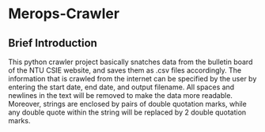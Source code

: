 # Merops-Crawler

## Brief Introduction

This python crawler project basically snatches data from the bulletin board of the NTU CSIE website, and saves them as .csv files accordingly. The information that is crawled from the internet can be specified by the user by entering the start date, end date, and output filename. All spaces and newlines in the text will be removed to make the data more readable. Moreover, strings are enclosed by pairs of double quotation marks, while any double quote within the string will be replaced by 2 double quotation marks.
